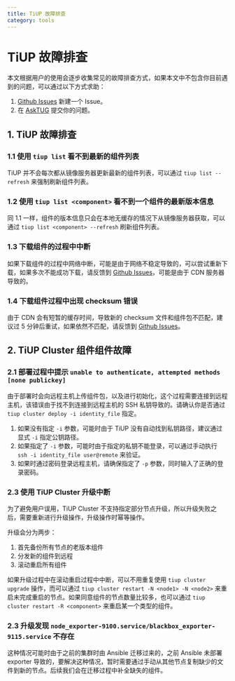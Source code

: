 ```yaml
---
title: TiUP 故障排查
category: tools
---
```


# TiUP 故障排查

本文根据用户的使用会逐步收集常见的故障排查方式，如果本文中不包含你目前遇到的问题，可以通过以下方式求助：

1. [Github Issues](https://github.com/pingcap-incubator/tiup/issues) 新建一个 Issue。
2. 在 [AskTUG](https://asktug.com/) 提交你的问题。

## 1. TiUP 故障排查

### 1.1 使用 `tiup list` 看不到最新的组件列表

TiUP 并不会每次都从镜像服务器更新最新的组件列表，可以通过 `tiup list --refresh` 来强制刷新组件列表。

### 1.2 使用 `tiup list <component>` 看不到一个组件的最新版本信息

同 1.1 一样，组件的版本信息只会在本地无缓存的情况下从镜像服务器获取，可以通过 `tiup list <component> --refresh` 刷新组件列表。

### 1.3 下载组件的过程中中断

如果下载组件的过程中网络中断，可能是由于网络不稳定导致的，可以尝试重新下载，如果多次不能成功下载，请反馈到 [Github Issues](https://github.com/pingcap-incubator/tiup/issues)，可能是由于 CDN 服务器导致的。

### 1.4 下载组件过程中出现 checksum 错误

由于 CDN 会有短暂的缓存时间，导致新的 checksum 文件和组件包不匹配，建议过 5 分钟后重试，如果依然不匹配，请反馈到 [Github Issues](https://github.com/pingcap-incubator/tiup/issues)。

## 2. TiUP Cluster 组件组件故障

### 2.1 部署过程中提示 `unable to authenticate, attempted methods [none publickey]`

由于部署时会向远程主机上传组件包，以及进行初始化，这个过程需要连接到远程主机，该错误由于找不到连接到远程主机的 SSH 私钥导致的。请确认你是否通过 `tiup cluster deploy -i identity_file` 指定。

1. 如果没有指定 `-i` 参数，可能时由于 TiUP 没有自动找到私钥路径，建议通过显式 `-i` 指定公钥路径。
2. 如果指定了 `-i` 参数，可能时由于指定的私钥不能登录，可以通过手动执行 `ssh -i identity_file user@remote` 来验证。
3. 如果时通过密码登录远程主机，请确保指定了 `-p` 参数，同时输入了正确的登录密码。

### 2.3 使用 TiUP Cluster 升级中断

为了避免用户误用，TiUP Cluster 不支持指定部分节点升级，所以升级失败之后，需要重新进行升级操作，升级操作时幂等操作。

升级会分为两步：
1. 首先备份所有节点的老版本组件
2. 分发新的组件到远程
3. 滚动重启所有组件

如果升级过程中在滚动重启过程中中断，可以不用重复使用 `tiup cluster upgrade` 操作，而可以通过 `tiup cluster restart -N <node1> -N <node2>` 来重启未完成重启的节点。如果同意组件的节点数量比较多，也可以通过 `tiup cluster restart -R <component>` 来重启某一个类型的组件。

### 2.3 升级发现 `node_exporter-9100.service/blackbox_exporter-9115.service` 不存在

这种情况可能时由于之前的集群时由 Ansible 迁移过来的，之前 Ansible 未部署 exporter 导致的，要解决这种情况，暂时需要通过手动从其他节点复制缺少的文件到新的节点。后续我们会在迁移过程中补全缺失的组件。
